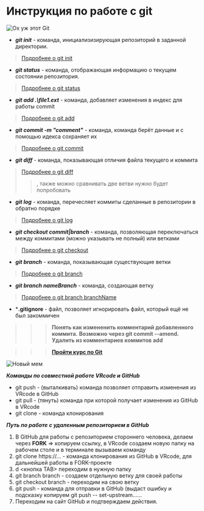 # Инструкция по работе с git 

![Ох уж этот Git](/MGit.jfif)

* ***git init*** - команда, инициализизирующая репозиторий в заданной директории.
>[Подробнее о git init](https://git-scm.com/docs/git-init)

* ***git status*** - команда, отображающая информацию о текущем состоянии репозитория.
>[Подробнее о git status](https://git-scm.com/docs/git-status)

* ***git add .\file1.ext*** - команда, добавляет изменения в индекс для работы commit
>[Подробнее о git add](https://git-scm.com/docs/git-add)

* ***git commit -m "comment"*** - команда, команда берёт данные и с помощью идекса сохраняет их 
>[Подробнее о git commit](https://git-scm.com/docs/git-commit)

* ***git diff*** - команда, показывающая отличия файла текущего и коммита
>[Подробнее о git diff](https://git-scm.com/docs/git-diff)
>>, также можно сравнивать две ветви нужно будет попробовать

* ***git log*** - команда, перечесляет коммиты сделанные в репозитории в обратно порядке
>[Подробнее о git log](https://git-scm.com/docs/git-log)

* ***git checkout commit|branch*** - команда, позволяющая переключаться между коммитами (можно указывать не полный) или ветками
>[Подробнее о git checkout](https://git-scm.com/docs/git-checkout)

* ***git branch*** - команда, показывающая существующие ветки
>[Подробнее о git branch](https://git-scm.com/docs/git-branch)

* ***git branch nameBranch*** - команда, создающая ветку
>[Подробнее о git branch branchName](https://git-scm.com/docs/git-branch)

* ***.gitignore** - файл, позволяет игнорировать файл, который ещё не был закоммичен

>>>**Понять как измененить комментарий добавленного коммита.**
>>>**Возможно через git commit --amend.**
>>>**Удалить из комментариев коммитов add**

>>> **[Пройти курс по Git](https://gb.ru/courses/1117)**

![Новый мем](/MMaster.bmp)

***Команды по совместной работе  VRcode и GitHub***

-  git push - (выталкивать) команда позволяет отправить изменения из VRcode в GitHub
- git pull - (тянуть) команда при которой получает изменения из GitHub в VRcode
- git clone - команда клонирования

***Путь по работе с удаленным репозиторием в GitHub***

1. В GitHub для работы с репозиторием стороннего человека, делаем через **FORK** => копируем ссылку, в VRcode создаем новую папку на рабочем столе и в терминале вызываем команду 
2. git clone https://... - команда клонирования из GitHub в VRcode, для дальнейшей работы в FORK-проекте
3. d <кнопка TAB> переходим в нужную папку
4. git branch branch - создаем отдельную ветку для своей работы
5. git checkout branch - переходим на свою ветку
6. git push - команда для отправки в GitHub (выдаст ошибку и подсказку копируем git push -- set-upstream...... 
7. Переходим на сайт GitHub и подтверждаем действия.
